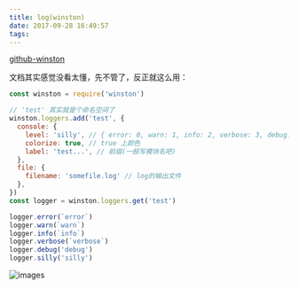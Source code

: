 ```yaml
---
title: log(winston)
date: 2017-09-28 16:49:57
tags:
---
```

[github-winston](https://github.com/winstonjs/winston)

<!-- more -->

文档其实感觉没看太懂，先不管了，反正就这么用：
``` js
const winston = require('winston')

// 'test' 其实就是个命名空间了 
winston.loggers.add('test', {
  console: {
    level: 'silly', // { error: 0, warn: 1, info: 2, verbose: 3, debug: 4, silly: 5 }
    colorize: true, // true 上颜色
    label: 'test...', // 前缀(一般写模块名吧)
  },
  file: {
    filename: 'somefile.log' // log的输出文件
  },
})
const logger = winston.loggers.get('test')

logger.error(`error`)
logger.warn(`warn`)
logger.info(`info`)
logger.verbose(`verbose`)
logger.debug('debug')
logger.silly('silly')
```
![images](http://oifogbmox.bkt.clouddn.com/170928-1.png)